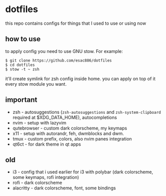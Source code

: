 # dotfiles

this repo contains configs for things that I used to use or using now

## how to use

to apply config you need to use GNU stow. For example:

```shell
$ git clone https://github.com/esac886/dotfiles
$ cd dotfiles
$ stow -t ~ zsh
```

it'll create symlink for zsh config inside home. you can apply on top of it every stow module you want.

## important

- zsh - autosuggestions (`zsh-autosuggestions` and `zsh-system-clipboard` required at $XDG_DATA_HOME), autocompletions
- nvim - setup with lazyvim
- qutebrowser - custom dark colorscheme, my keymaps
- x11 - setup with autorandr, feh, dwmblocks and dwm.
- tmux - custom prefix, colors, also nvim panes integration
- qt6ct - for dark theme in qt apps

## old

- i3 - config that i used earlier for i3 with polybar (dark colorscheme, some keymaps, rofi integration)
- rofi - dark colorscheme
- alacritty - dark colorscheme, font, some bindings
